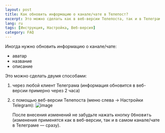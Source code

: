 ```yaml
---
layout: post
title: Как обновить информацию о канале/чате в Телепост?
excerpt: Это можно сделать как в веб-версии Телепоста, так и в Телеграме
lang: ru
tags: [Инструкция, Настройка, Веб-версия]
category: FAQ
---
```


Иногда нужно обновить информацию о канале/чате:

* аватар
* название
* описание

Это можно сделать двумя способами:

1. через любой клиент Телеграма (информация обновится в веб-версии примерно через 2 часа)
2. с помощью веб-версии Телепоста (меню слева → Настройки Telegram):
   ![image](https://user-images.githubusercontent.com/24430718/108553863-54850800-7304-11eb-9b2e-dff70238b380.png)

   После внесения изменений не забудьте нажать кнопку <kbd>Обновить</kbd> (изменения применятся как в веб-версии, так и в самом канале/чате в Телеграме — сразу).
